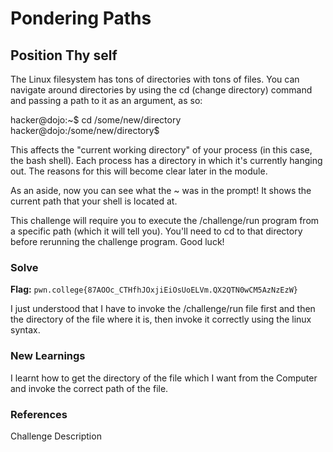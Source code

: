 # Pondering Paths

## Position Thy self
The Linux filesystem has tons of directories with tons of files. You can navigate around directories by using the cd (change directory) command and passing a path to it as an argument, as so:

hacker@dojo:~$ cd /some/new/directory
hacker@dojo:/some/new/directory$

This affects the "current working directory" of your process (in this case, the bash shell). Each process has a directory in which it's currently hanging out. 
The reasons for this will become clear later in the module.

As an aside, now you can see what the ~ was in the prompt! It shows the current path that your shell is located at.

This challenge will require you to execute the /challenge/run program from a specific path (which it will tell you). You'll need to cd to that directory before rerunning the challenge program. Good luck!

### Solve
**Flag:** `pwn.college{87AOOc_CTHfhJOxjiEiOsUoELVm.QX2QTN0wCM5AzNzEzW}`

I just understood that I have to invoke the /challenge/run file first and then the directory of the file where it is, then invoke it correctly using the linux syntax.

### New Learnings
I learnt how to get the directory of the file which I want from the Computer and invoke the correct path of the file.

### References 
Challenge Description
